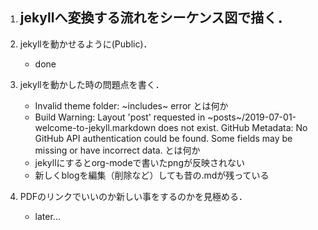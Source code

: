 1.  jekyllへ変換する流れをシーケンス図で描く．
    -   

2.  jekyllを動かせるように(Public)．
    -   done
3.  jekyllを動かした時の問題点を書く．
    -   Invalid theme folder: ~includes~ error とは何か
    -   Build Warning: Layout \'post\' requested in
        ~posts~/2019-07-01-welcome-to-jekyll.markdown does not exist.
        GitHub Metadata: No GitHub API authentication could be found.
        Some fields may be missing or have incorrect data. とは何か
    -   jekyllにするとorg-modeで書いたpngが反映されない
    -   新しくblogを編集（削除など）しても昔の.mdが残っている
4.  PDFのリンクでいいのか新しい事をするのかを見極める．
    -   later...
